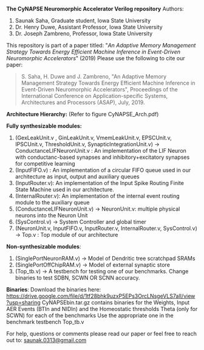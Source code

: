 **The CyNAPSE Neuromorphic Accelerator Verilog repository**
Authors: 
1. Saunak Saha, Graduate student, Iowa State University
2. Dr. Henry Duwe, Assistant Professor, Iowa State University
3. Dr. Joseph Zambreno, Professor, Iowa State University


This repository is part of a paper titled: 
"*An Adaptive Memory Management Strategy Towards Energy Efficient Machine Inference in Event-Driven Neuromorphic Accelerators*" (2019)
Please use the following to cite our paper: 

> S. Saha, H. Duwe and J. Zambreno, "An Adaptive Memory Management Strategy Towards Energy Efficient Machine Inference in Event-Driven Neuromorphic Accelerators", Proceedings of the International Conference on Application-specific Systems, Architectures and Processors (ASAP), July, 2019.


**Architecture Hierarchy:** (Refer to figure CyNAPSE_Arch.pdf)

**Fully synthesizable modules:**

1. (GexLeakUnit.v , GinLeakUnit.v, VmemLeakUnit.v, EPSCUnit.v, IPSCUnit.v, ThresholdUnit.v, SynapticIntegrationUnit.v) -> ConductanceLIFNeuronUnit.v : An implementation of the LIF Neuron with conductanc-based synapses and inhibitory+excitatory synapses for competitive learning
2. (InputFIFO.v) : An implementation of a circular FIFO queue used in our architecture as input, output and auxiliary queues 
3. (InputRouter.v): An implementation of the Input Spike Routing Finite State Machine used in our architecture.
4. (InternalRouter.v): An implementation of the internal event routing module to the auxiliary queue
5. (ConductanceLIFNeuronUnit.v) -> NeuronUnit.v: multiple physical neurons into the Neuron Unit
6. (SysControl.v) -> System Controller and global timer
7. (NeuronUnit.v, InputFIFO.v, InputRouter.v, InternalRouter.v, SysControl.v) -> Top.v : Top module of our architecture

**Non-synthesizable modules**:

1. (SinglePortNeuronRAM.v) -> Model of Dendritic tree scratchpad SRAMs
2. (SinglePortOffChipRAM.v) -> Model of external synaptic store 
3. (Top_tb.v) -> A testbench for testing one of our benchmarks. Change binaries to test SDBN, SCWN OR SCNN accuracy. 


**Binaries**: 
Download the binaries here: https://drive.google.com/file/d/1tf28bhk9uzxP5EPs3OrcLNsgeVLS7aII/view?usp=sharing
CyNAPSEbin.tar.gz contains binaries for the Weights, Input AER Events (BTIn and NIDIn) and the Homeostatic thresholds Theta (only for SCWN) for each of the benchmarks
Use the appropriate one in the benchmark testbench Top_tb.v


For help, questions or comments please read our paper or feel free to reach out to:
saunak.0313@gmail.com

